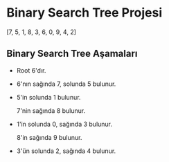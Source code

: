 # Binary Search Tree Projesi
[7, 5, 1, 8, 3, 6, 0, 9, 4, 2]

## Binary Search Tree Aşamaları
- Root 6'dır.
- 6'nın sağında 7, solunda 5 bulunur.
- 5'in solunda 1 bulunur.

  7'nin sağında 8 bulunur.
- 1'in solunda 0, sağında 3 bulunur.

  8'in sağında 9 bulunur.
- 3'ün solunda 2, sağında 4 bulunur.